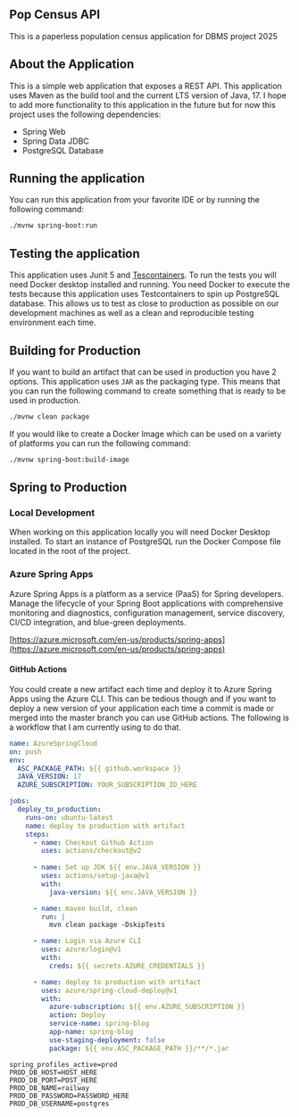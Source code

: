 ## Pop Census API

This is a paperless population census application for DBMS project 2025

## About the Application

This is a simple web application that exposes a REST API. This application uses Maven as the build tool and the current
LTS version of Java, 17. I hope to add more functionality to this application in the future but
for now this project uses the following dependencies:

- Spring Web
- Spring Data JDBC
- PostgreSQL Database


## Running the application

You can run this application from your favorite IDE or by running the following command:

```bash
./mvnw spring-boot:run
```

## Testing the application

This application uses Junit 5 and [Tescontainers](https://www.testcontainers.org/). To run the tests you will need Docker
desktop installed and running. You need Docker to execute the tests because this application uses Testcontainers to spin
up PostgreSQL database. This allows us to test as close to production as possible on our development machines as well as
a clean and reproducible testing environment each time.

## Building for Production

If you want to build an artifact that can be used in production you have 2 options. This application uses `JAR` as the
packaging type. This means that you can run the following command to create something that is ready to be used in production.

```bash
./mvnw clean package
```

If you would like to create a Docker Image which can be used on a variety of platforms you can run the following command:

```bash
./mvnw spring-boot:build-image
```

## Spring to Production


### Local Development

When working on this application locally you will need Docker Desktop installed. To start an instance of PostgreSQL run the Docker
Compose file located in the root of the project.

### Azure Spring Apps

Azure Spring Apps is a platform as a service (PaaS) for Spring developers. Manage the lifecycle of your Spring Boot applications with
comprehensive monitoring and diagnostics, configuration management, service discovery, CI/CD integration, and blue-green deployments.

[https://azure.microsoft.com/en-us/products/spring-apps](https://azure.microsoft.com/en-us/products/spring-apps)

#### GitHub Actions

You could create a new artifact each time and deploy it to Azure Spring Apps using the Azure CLI. This can be tedious though and if you want to deploy a new version of your application each time a commit is made or merged into the master branch you can use GitHub actions. The following is a workflow that I am currently using to do that.

```yaml
name: AzureSpringCloud
on: push
env:
  ASC_PACKAGE_PATH: ${{ github.workspace }}
  JAVA_VERSION: 17
  AZURE_SUBSCRIPTION: YOUR_SUBSCRIPTION_ID_HERE

jobs:
  deploy_to_production:
    runs-on: ubuntu-latest
    name: deploy to production with artifact
    steps:
      - name: Checkout Github Action
        uses: actions/checkout@v2
        
      - name: Set up JDK ${{ env.JAVA_VERSION }}
        uses: actions/setup-java@v1
        with:
          java-version: ${{ env.JAVA_VERSION }}

      - name: maven build, clean
        run: |
          mvn clean package -DskipTests

      - name: Login via Azure CLI
        uses: azure/login@v1
        with:
          creds: ${{ secrets.AZURE_CREDENTIALS }}

      - name: deploy to production with artifact
        uses: azure/spring-cloud-deploy@v1
        with:
          azure-subscription: ${{ env.AZURE_SUBSCRIPTION }}
          action: Deploy
          service-name: spring-blog
          app-name: spring-blog
          use-staging-deployment: false
          package: ${{ env.ASC_PACKAGE_PATH }}/**/*.jar
```



```properties
spring_profiles_active=prod
PROD_DB_HOST=HOST_HERE
PROD_DB_PORT=POST_HERE
PROD_DB_NAME=railway
PROD_DB_PASSWORD=PASSWORD_HERE
PROD_DB_USERNAME=postgres
```
